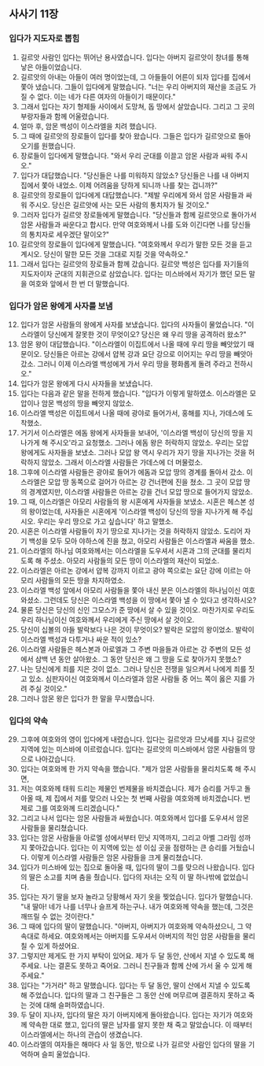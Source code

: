## 사사기 11장

### 입다가 지도자로 뽑힘
1. 길르앗 사람인 입다는 뛰어난 용사였습니다. 입다는 아버지 길르앗이 창녀를 통해 낳은 아들이었습니다.
2. 길르앗의 아내는 아들이 여러 명이었는데, 그 아들들이 어른이 되자 입다를 집에서 쫓아 냈습니다. 그들이 입다에게 말했습니다. "너는 우리 아버지의 재산을 조금도 가질 수 없다. 이는 네가 다른 여자의 아들이기 때문이다."
3. 그래서 입다는 자기 형제들 사이에서 도망쳐, 돕 땅에서 살았습니다. 그리고 그 곳의 부랑자들과 함께 어울렸습니다.
4. 얼마 후, 암몬 백성이 이스라엘을 치려 했습니다.
5. 그 때에 길르앗의 장로들이 입다를 찾아 왔습니다. 그들은 입다가 길르앗으로 돌아오기를 원했습니다.
6. 장로들이 입다에게 말했습니다. "와서 우리 군대를 이끌고 암몬 사람과 싸워 주시오."
7. 입다가 대답했습니다. "당신들은 나를 미워하지 않았소? 당신들은 나를 내 아버지 집에서 쫓아 내었소. 이제 어려움을 당하게 되니까 나를 찾는 겁니까?"
8. 길르앗의 장로들이 입다에게 대답했습니다. "제발 우리에게 와서 암몬 사람들과 싸워 주시오. 당신은 길르앗에 사는 모든 사람의 통치자가 될 것이오."
9. 그러자 입다가 길르앗 장로들에게 말했습니다. "당신들과 함께 길르앗으로 돌아가서 암몬 사람들과 싸운다고 합시다. 만약 여호와께서 나를 도와 이긴다면 나를 당신들의 통치자로 세우겠단 말이오?"
10. 길르앗의 장로들이 입다에게 말했습니다. "여호와께서 우리가 말한 모든 것을 듣고 계시오. 당신이 말한 모든 것을 그대로 지킬 것을 약속하오."
11. 그래서 입다는 길르앗의 장로들과 함께 갔습니다. 길르앗 백성은 입다를 자기들의 지도자이자 군대의 지휘관으로 삼았습니다. 입다는 미스바에서 자기가 했던 모든 말을 여호와 앞에서 한 번 더 말했습니다.
### 입다가 암몬 왕에게 사자를 보냄
12. 입다가 암몬 사람들의 왕에게 사자를 보냈습니다. 입다의 사자들이 물었습니다. "이스라엘이 당신에게 잘못한 것이 무엇이오? 당신은 왜 우리 땅을 공격하러 왔소?"
13. 암몬 왕이 대답했습니다. "이스라엘이 이집트에서 나올 때에 우리 땅을 빼앗았기 때문이오. 당신들은 아르논 강에서 얍복 강과 요단 강으로 이어지는 우리 땅을 빼앗아 갔소. 그러니 이제 이스라엘 백성에게 가서 우리 땅을 평화롭게 돌려 주라고 전하시오."
14. 입다가 암몬 왕에게 다시 사자들을 보냈습니다.
15. 입다는 다음과 같은 말을 전하게 했습니다. "입다가 이렇게 말하였소. 이스라엘은 모압이나 암몬 백성의 땅을 빼앗지 않았소.
16. 이스라엘 백성은 이집트에서 나올 때에 광야로 들어가서, 홍해를 지나, 가데스에 도착했소.
17. 거기서 이스라엘은 에돔 왕에게 사자들을 보내어, '이스라엘 백성이 당신의 땅을 지나가게 해 주시오'라고 요청했소. 그러나 에돔 왕은 허락하지 않았소. 우리는 모압 왕에게도 사자들을 보냈소. 그러나 모압 왕 역시 우리가 자기 땅을 지나가는 것을 허락하지 않았소. 그래서 이스라엘 사람들은 가데스에 더 머물렀소.
18. 그후에 이스라엘 사람들은 광야로 들어가 에돔과 모압 땅의 경계를 돌아서 갔소. 이스라엘은 모압 땅 동쪽으로 걸어가 아르논 강 건너편에 진을 쳤소. 그 곳이 모압 땅의 경계였지만, 이스라엘 사람들은 아르논 강을 건너 모압 땅으로 들어가지 않았소.
19. 그 때, 이스라엘은 아모리 사람들의 왕 시혼에게 사자들을 보냈소. 시혼은 헤스본 성의 왕이었는데, 사자들은 시혼에게 '이스라엘 백성이 당신의 땅을 지나가게 해 주십시오. 우리는 우리 땅으로 가고 싶습니다' 하고 말했소.
20. 시혼은 이스라엘 사람들이 자기 땅으로 지나가는 것을 허락하지 않았소. 도리어 자기 백성을 모두 모아 야하스에 진을 쳤고, 아모리 사람들은 이스라엘과 싸움을 했소.
21. 이스라엘의 하나님 여호와께서는 이스라엘을 도우셔서 시혼과 그의 군대를 물리치도록 해 주셨소. 아모리 사람들의 모든 땅이 이스라엘의 재산이 되었소.
22. 이스라엘은 아르논 강에서 얍복 강까지 이르고 광야 쪽으로는 요단 강에 이르는 아모리 사람들의 모든 땅을 차지하였소.
23. 이스라엘 백성 앞에서 아모리 사람들을 쫓아 내신 분은 이스라엘의 하나님이신 여호와셨소. 그런데도 당신은 이스라엘 백성을 이 땅에서 쫓아 낼 수 있다고 생각하시오?
24. 물론 당신은 당신의 신인 그모스가 준 땅에서 살 수 있을 것이오. 마찬가지로 우리도 우리 하나님이신 여호와께서 우리에게 주신 땅에서 살 것이오.
25. 당신이 십볼의 아들 발락보다 나은 것이 무엇이오? 발락은 모압의 왕이었소. 발락이 이스라엘 백성과 다투거나 싸운 적이 있소?
26. 이스라엘 사람들은 헤스본과 아로엘과 그 주변 마을들과 아르논 강 주변의 모든 성에서 삼백 년 동안 살아왔소. 그 동안 당신은 왜 그 땅을 도로 찾아가지 못했소?
27. 나는 당신에게 죄를 지은 것이 없소. 그러나 당신은 전쟁을 일으켜서 나에게 죄를 짓고 있소. 심판자이신 여호와께서 이스라엘과 암몬 사람들 중 어느 쪽이 옳은 지를 가려 주실 것이오."
28. 그러나 암몬 왕은 입다가 한 말을 무시했습니다.
### 입다의 약속
29. 그후에 여호와의 영이 입다에게 내렸습니다. 입다는 길르앗과 므낫세를 지나 길르앗 지역에 있는 미스바에 이르렀습니다. 입다는 길르앗의 미스바에서 암몬 사람들의 땅으로 나아갔습니다.
30. 입다는 여호와께 한 가지 약속을 했습니다. "제가 암몬 사람들을 물리치도록 해 주시면,
31. 저는 여호와께 태워 드리는 제물인 번제물을 바치겠습니다. 제가 승리를 거두고 돌아올 때, 제 집에서 저를 맞으러 나오는 첫 번째 사람을 여호와께 바치겠습니다. 번제로 그를 여호와께 드리겠습니다."
32. 그리고 나서 입다는 암몬 사람들과 싸웠습니다. 여호와께서 입다를 도우셔서 암몬 사람들을 물리쳤습니다.
33. 입다는 암몬 사람들을 아로엘 성에서부터 민닛 지역까지, 그리고 아벨 그라밈 성까지 쫓아갔습니다. 입다는 이 지역에 있는 성 이십 곳을 점령하는 큰 승리를 거뒀습니다. 이렇게 이스라엘 사람들은 암몬 사람들을 크게 물리쳤습니다.
34. 입다가 미스바에 있는 집으로 돌아올 때, 입다의 딸이 그를 맞으러 나왔습니다. 입다의 딸은 소고를 치며 춤을 췄습니다. 입다의 자녀는 오직 이 딸 하나밖에 없었습니다.
35. 입다는 자기 딸을 보자 놀라고 당황해서 자기 옷을 찢었습니다. 입다가 말했습니다. "내 딸아! 네가 나를 너무나 슬프게 하는구나. 내가 여호와께 약속을 했는데, 그것은 깨뜨릴 수 없는 것이란다."
36. 그 때에 입다의 딸이 말했습니다. "아버지, 아버지가 여호와께 약속하셨으니, 그 약속대로 하세요. 여호와께서는 아버지를 도우셔서 아버지의 적인 암몬 사람들을 물리칠 수 있게 하셨어요.
37. 그렇지만 제게도 한 가지 부탁이 있어요. 제가 두 달 동안, 산에서 지낼 수 있도록 해 주세요. 나는 결혼도 못하고 죽어요. 그러니 친구들과 함께 산에 가서 울 수 있게 해 주세요."
38. 입다는 "가거라" 하고 말했습니다. 입다는 두 달 동안, 딸이 산에서 지낼 수 있도록 해 주었습니다. 입다의 딸과 그 친구들은 그 동안 산에 머무르며 결혼하지 못하고 죽는 것에 대해 슬퍼하였습니다.
39. 두 달이 지나자, 입다의 딸은 자기 아버지에게 돌아왔습니다. 입다는 자기가 여호와께 약속한 대로 했고, 입다의 딸은 남자를 알지 못한 채 죽고 말았습니다. 이 때부터 이스라엘에서는 하나의 관습이 생겼습니다.
40. 이스라엘의 여자들은 해마다 사 일 동안, 밖으로 나가 길르앗 사람인 입다의 딸을 기억하며 슬피 울었습니다.